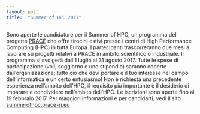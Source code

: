 ```yaml
---
layout: post
title:  "Summer of HPC 2017"
---
```


Sono aperte le candidature per il Summer of HPC, un programma del progetto [PRACE](http://www.prace-ri.eu/) che offre tirocini estivi presso i centri di High Performance Computing (HPC) in tutta Europa. I partecipanti trascorreranno due mesi a lavorare su progetti relativi a PRACE in ambito scientifico o industriale. Il programma si svolgerà dall’1 luglio al 31 agosto 2017. Tutte le spese di partecipazione (voli, soggiorno e uno stipendio) saranno coperte dall’organizzazione; tutto ciò che devi portare è il tuo interesse nel campo dell’informatica e un certo entusiasmo! Non è richiesta una precedente esperienza nell’ambito dell’HPC, il requisito più importante è il desiderio di imparare e condividere nell’ambito dell’HPC. Le iscrizioni sono aperte fino al 19 febbraio 2017.
Per maggiori informazioni e per candidarti, vedi il sito [summerofhpc.prace-ri.eu](https://summerofhpc.prace-ri.eu/)
